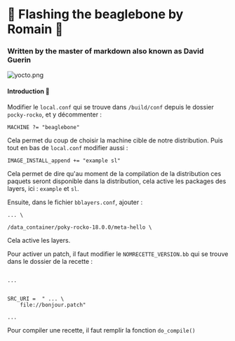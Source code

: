 # 🚀 Flashing the beaglebone by Romain 🤖

### Written by the master of markdown also known as David Guerin

![yocto.png](https://pbs.twimg.com/profile_images/1158899683/yocto-project-whitebg_400x400.png)

#### Introduction 🎁

Modifier le `local.conf` qui se trouve dans `/build/conf` depuis le dossier `pocky-rocko`, et y décommenter :

```
MACHINE ?= "beaglebone"
```

Cela permet du coup de choisir la machine cible de notre distribution.
Puis tout en bas de `local.conf` modifier aussi :

```
IMAGE_INSTALL_append += "example sl"
```

Cela permet de dire qu'au moment de la compilation de la distribution ces paquets seront disponible dans la distribution, cela active les packages des layers, ici : `example` et `sl`.

Ensuite, dans le fichier `bblayers.conf`, ajouter :

```
... \

/data_container/poky-rocko-18.0.0/meta-hello \
```

Cela active les layers.

Pour activer un patch, il faut modifier le `NOMRECETTE_VERSION.bb` qui se trouve dans le dossier de la recette :

```

...


SRC_URI =  " ... \
    file://bonjour.patch"

...

```

Pour compiler une recette, il faut remplir la fonction `do_compile()`
